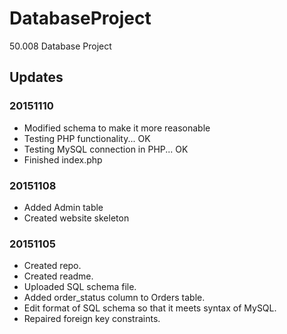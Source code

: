 # DatabaseProject
50.008 Database Project

## Updates
### 20151110
* Modified schema to make it more reasonable
* Testing PHP functionality... OK
* Testing MySQL connection in PHP... OK
* Finished index.php

### 20151108
* Added Admin table
* Created website skeleton

### 20151105
* Created repo.
* Created readme.
* Uploaded SQL schema file.
* Added order_status column to Orders table.
* Edit format of SQL schema so that it meets syntax of MySQL.
* Repaired foreign key constraints.
